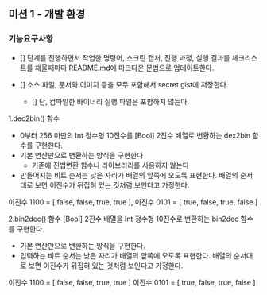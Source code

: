 ## 미션 1 - 개발 환경

### 기능요구사항

- [] 단계를 진행하면서 작업한 명령어, 스크린 캡처, 진행 과정, 실행 결과를 체크리스트를 채울때마다 README.md에 마크다운 문법으로 업데이트한다.

- [] 소스 파일, 문서와 이미지 등을 모두 포함해서 secret gist에 저장한다.

  - [] 단, 컴파일한 바이너리 실행 파일은 포함하지 않는다.

1.dec2bin() 함수
- 0부터 256 미만의 Int 정수형 10진수를 [Bool] 2진수 배열로 변환하는 dex2bin 함수를 구현한다.
- 기본 연산만으로 변환하는 방식을 구현한다
  - 기존에 진법변환 함수나 라이브러리를 사용하지 않는다
- 만들어지는 비트 순서는 낮은 자리가 배열의 앞쪽에 오도록 표현한다. 배열의 순서대로 보면 이진수가 뒤집혀 있는 것처럼 보인다고 가정한다.

이진수 1100 = [ false, false, true, true ], 이진수 0101 = [ true, false, true, false ]

2.bin2dec() 함수
[Bool] 2진수 배열을 Int 정수형 10진수로 변환하는 bin2dec 함수를 구현한다.

- 기본 연산만으로 변환하는 방식을 구현한다.
- 입력하는 비트 순서는 낮은 자리가 배열의 앞쪽에 오도록 표현한다. 배열의 순서대로 보면 이진수가 뒤집혀 있는 것처럼 보인다고 가정한다.

이진수 1100 = [ false, false, true, true ] 이진수 0101 = [ true, false, true, false ]
